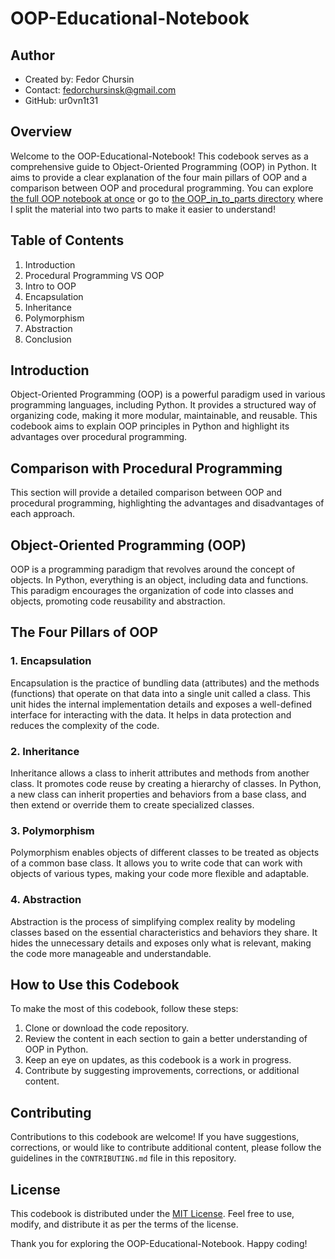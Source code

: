 # OOP-Educational-Notebook

## Author
- Created by: Fedor Chursin
- Contact: fedorchursinsk@gmail.com
- GitHub: ur0vn1t31

## Overview

Welcome to the OOP-Educational-Notebook! This codebook serves as a comprehensive guide to Object-Oriented Programming (OOP) in Python. It aims to provide a clear explanation of the four main pillars of OOP and a comparison between OOP and procedural programming. You can explore [the full OOP notebook at once](https://github.com/ur0vn1t31/OOP-Educational-Codebook-WIP/blob/main/OOP.ipynb) or go to [the OOP_in_to_parts directory](https://github.com/ur0vn1t31/OOP-Educational-Codebook-WIP/tree/main/OOP_in_two_parts) where I split the material into two parts to make it easier to understand!

## Table of Contents

1. Introduction
2. Procedural Programming VS OOP
3. Intro to OOP
4. Encapsulation
5. Inheritance
6. Polymorphism
7. Abstraction
8. Conclusion

## Introduction <a name="introduction"></a>

Object-Oriented Programming (OOP) is a powerful paradigm used in various programming languages, including Python. It provides a structured way of organizing code, making it more modular, maintainable, and reusable. This codebook aims to explain OOP principles in Python and highlight its advantages over procedural programming.

## Comparison with Procedural Programming <a name="comparison"></a>

This section will provide a detailed comparison between OOP and procedural programming, highlighting the advantages and disadvantages of each approach.

## Object-Oriented Programming (OOP) <a name="oop"></a>

OOP is a programming paradigm that revolves around the concept of objects. In Python, everything is an object, including data and functions. This paradigm encourages the organization of code into classes and objects, promoting code reusability and abstraction.

## The Four Pillars of OOP <a name="four-pillars"></a>

### 1. Encapsulation <a name="encapsulation"></a>

Encapsulation is the practice of bundling data (attributes) and the methods (functions) that operate on that data into a single unit called a class. This unit hides the internal implementation details and exposes a well-defined interface for interacting with the data. It helps in data protection and reduces the complexity of the code.

### 2. Inheritance <a name="inheritance"></a>

Inheritance allows a class to inherit attributes and methods from another class. It promotes code reuse by creating a hierarchy of classes. In Python, a new class can inherit properties and behaviors from a base class, and then extend or override them to create specialized classes.

### 3. Polymorphism <a name="polymorphism"></a>

Polymorphism enables objects of different classes to be treated as objects of a common base class. It allows you to write code that can work with objects of various types, making your code more flexible and adaptable.

### 4. Abstraction <a name="abstraction"></a>

Abstraction is the process of simplifying complex reality by modeling classes based on the essential characteristics and behaviors they share. It hides the unnecessary details and exposes only what is relevant, making the code more manageable and understandable.

## How to Use this Codebook <a name="how-to-use"></a>

To make the most of this codebook, follow these steps:

1. Clone or download the code repository.
2. Review the content in each section to gain a better understanding of OOP in Python.
3. Keep an eye on updates, as this codebook is a work in progress.
4. Contribute by suggesting improvements, corrections, or additional content.

## Contributing <a name="contributing"></a>

Contributions to this codebook are welcome! If you have suggestions, corrections, or would like to contribute additional content, please follow the guidelines in the `CONTRIBUTING.md` file in this repository.

## License <a name="license"></a>

This codebook is distributed under the [MIT License](LICENSE). Feel free to use, modify, and distribute it as per the terms of the license.

Thank you for exploring the OOP-Educational-Notebook. Happy coding!
